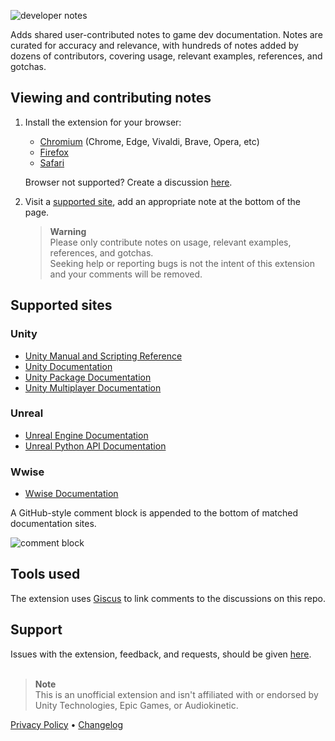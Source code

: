 ![developer notes](https://user-images.githubusercontent.com/21963717/196857254-6888f425-b26e-4ae0-bff9-6232ed7b1848.png)

Adds shared user-contributed notes to game dev documentation. Notes are curated for accuracy and relevance, with hundreds of notes added by dozens of contributors, covering usage, relevant examples, references, and gotchas.

## Viewing and contributing notes
1. Install the extension for your browser:
    - [Chromium](https://chrome.google.com/webstore/detail/fchdfdnnpkphopmdaochdfnmcahndmnb) (Chrome, Edge, Vivaldi, Brave, Opera, etc)
    - [Firefox](https://addons.mozilla.org/en-US/firefox/addon/developer-notes/)
    - [Safari](https://apps.apple.com/us/app/game-developer-notes/id6444423421)
    
    Browser not supported? Create a discussion [here](https://github.com/orgs/Developer-Notes-Extension/discussions).
  
2. Visit a [supported site](#supported-sites), add an appropriate note at the bottom of the page.
   > **Warning**  
   > Please only contribute notes on usage, relevant examples, references, and gotchas.  
   > Seeking help or reporting bugs is not the intent of this extension and your comments will be removed.

## Supported sites
### Unity
- [Unity Manual and Scripting Reference](https://docs.unity3d.com/)
- [Unity Documentation](https://docs.unity.com/)
- [Unity Package Documentation](https://docs.unity3d.com/Manual/pack-keys.html)
- [Unity Multiplayer Documentation](https://docs-multiplayer.unity3d.com/)
### Unreal
- [Unreal Engine Documentation](https://docs.unrealengine.com)
- [Unreal Python API Documentation](https://docs.unrealengine.com/PythonAPI/)
### Wwise
- [Wwise Documentation](https://www.audiokinetic.com/library/)

A GitHub-style comment block is appended to the bottom of matched documentation sites.

![comment block](https://user-images.githubusercontent.com/21963717/198780459-a7f7af76-0581-48e0-b442-5d968cd11aa5.png)

## Tools used
The extension uses [Giscus](https://github.com/giscus/giscus) to link comments to the discussions on this repo.

## Support
Issues with the extension, feedback, and requests, should be given [here](https://github.com/orgs/Developer-Notes-Extension/discussions).
<br><br>

> **Note**  
> This is an unofficial extension and isn't affiliated with or endorsed by Unity Technologies, Epic Games, or Audiokinetic.

[Privacy Policy](https://github.com/Developer-Notes-Extension/.github/blob/main/PRIVACY%20POLICY.md) • [Changelog](https://github.com/Developer-Notes-Extension/.github/blob/main/CHANGELOG.md)

